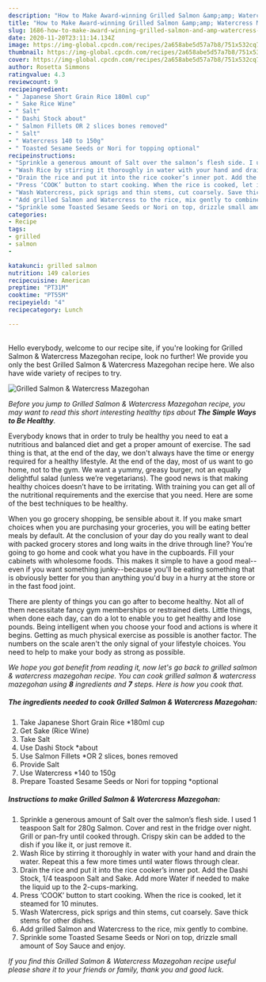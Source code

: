 ```yaml
---
description: "How to Make Award-winning Grilled Salmon &amp;amp; Watercress Mazegohan"
title: "How to Make Award-winning Grilled Salmon &amp;amp; Watercress Mazegohan"
slug: 1686-how-to-make-award-winning-grilled-salmon-and-amp-watercress-mazegohan
date: 2020-11-20T23:11:14.134Z
image: https://img-global.cpcdn.com/recipes/2a658abe5d57a7b8/751x532cq70/grilled-salmon-watercress-mazegohan-recipe-main-photo.jpg
thumbnail: https://img-global.cpcdn.com/recipes/2a658abe5d57a7b8/751x532cq70/grilled-salmon-watercress-mazegohan-recipe-main-photo.jpg
cover: https://img-global.cpcdn.com/recipes/2a658abe5d57a7b8/751x532cq70/grilled-salmon-watercress-mazegohan-recipe-main-photo.jpg
author: Rosetta Simmons
ratingvalue: 4.3
reviewcount: 9
recipeingredient:
- " Japanese Short Grain Rice 180ml cup"
- " Sake Rice Wine"
- " Salt"
- " Dashi Stock about"
- " Salmon Fillets OR 2 slices bones removed"
- " Salt"
- " Watercress 140 to 150g"
- " Toasted Sesame Seeds or Nori for topping optional"
recipeinstructions:
- "Sprinkle a generous amount of Salt over the salmon’s flesh side. I used 1 teaspoon Salt for 280g Salmon. Cover and rest in the fridge over night. Grill or pan-fry until cooked through. Crispy skin can be added to the dish if you like it, or just remove it."
- "Wash Rice by stirring it thoroughly in water with your hand and drain the water. Repeat this a few more times until water flows through clear."
- "Drain the rice and put it into the rice cooker’s inner pot. Add the Dashi Stock, 1/4 teaspoon Salt and Sake. Add more Water if needed to make the liquid up to the 2-cups-marking."
- "Press ‘COOK’ button to start cooking. When the rice is cooked, let it steamed for 10 minutes."
- "Wash Watercress, pick sprigs and thin stems, cut coarsely. Save thick stems for other dishes."
- "Add grilled Salmon and Watercress to the rice, mix gently to combine."
- "Sprinkle some Toasted Sesame Seeds or Nori on top, drizzle small amount of Soy Sauce and enjoy."
categories:
- Recipe
tags:
- grilled
- salmon
- 

katakunci: grilled salmon  
nutrition: 149 calories
recipecuisine: American
preptime: "PT31M"
cooktime: "PT55M"
recipeyield: "4"
recipecategory: Lunch

---
```

<br>
Hello everybody, welcome to our recipe site, if you're looking for Grilled Salmon &amp; Watercress Mazegohan recipe, look no further! We provide you only the best Grilled Salmon &amp; Watercress Mazegohan recipe here. We also have wide variety of recipes to try.
<br>


![Grilled Salmon &amp; Watercress Mazegohan](https://img-global.cpcdn.com/recipes/2a658abe5d57a7b8/751x532cq70/grilled-salmon-watercress-mazegohan-recipe-main-photo.jpg)

<i>Before you jump to Grilled Salmon &amp; Watercress Mazegohan recipe, you may want to read this short interesting healthy tips about <strong>The Simple Ways to Be Healthy</strong>.</i>

Everybody knows that in order to truly be healthy you need to eat a nutritious and balanced diet and get a proper amount of exercise. The sad thing is that, at the end of the day, we don't always have the time or energy required for a healthy lifestyle. At the end of the day, most of us want to go home, not to the gym. We want a yummy, greasy burger, not an equally delightful salad (unless we’re vegetarians). The good news is that making healthy choices doesn’t have to be irritating. With training you can get all of the nutritional requirements and the exercise that you need. Here are some of the best techniques to be healthy.

When you go grocery shopping, be sensible about it. If you make smart choices when you are purchasing your groceries, you will be eating better meals by default. At the conclusion of your day do you really want to deal with packed grocery stores and long waits in the drive through line? You’re going to go home and cook what you have in the cupboards. Fill your cabinets with wholesome foods. This makes it simple to have a good meal--even if you want something junky--because you'll be eating something that is obviously better for you than anything you'd buy in a hurry at the store or in the fast food joint.

There are plenty of things you can go after to become healthy. Not all of them necessitate fancy gym memberships or restrained diets. Little things, when done each day, can do a lot to enable you to get healthy and lose pounds. Being intelligent when you choose your food and actions is where it begins. Getting as much physical exercise as possible is another factor. The numbers on the scale aren't the only signal of your lifestyle choices. You need to help to make your body as strong as possible. 


<i>We hope you got benefit from reading it, now let's go back to grilled salmon &amp; watercress mazegohan recipe. You can cook grilled salmon &amp; watercress mazegohan using <strong>8</strong> ingredients and <strong>7</strong> steps. Here is how you cook that.
</i>

##### The ingredients needed to cook Grilled Salmon &amp; Watercress Mazegohan:

1. Take  Japanese Short Grain Rice *180ml cup
1. Get  Sake (Rice Wine)
1. Take  Salt
1. Use  Dashi Stock *about
1. Use  Salmon Fillets *OR 2 slices, bones removed
1. Provide  Salt
1. Use  Watercress *140 to 150g
1. Prepare  Toasted Sesame Seeds or Nori for topping *optional


##### Instructions to make Grilled Salmon &amp; Watercress Mazegohan:

1. Sprinkle a generous amount of Salt over the salmon’s flesh side. I used 1 teaspoon Salt for 280g Salmon. Cover and rest in the fridge over night. Grill or pan-fry until cooked through. Crispy skin can be added to the dish if you like it, or just remove it.
1. Wash Rice by stirring it thoroughly in water with your hand and drain the water. Repeat this a few more times until water flows through clear.
1. Drain the rice and put it into the rice cooker’s inner pot. Add the Dashi Stock, 1/4 teaspoon Salt and Sake. Add more Water if needed to make the liquid up to the 2-cups-marking.
1. Press ‘COOK’ button to start cooking. When the rice is cooked, let it steamed for 10 minutes.
1. Wash Watercress, pick sprigs and thin stems, cut coarsely. Save thick stems for other dishes.
1. Add grilled Salmon and Watercress to the rice, mix gently to combine.
1. Sprinkle some Toasted Sesame Seeds or Nori on top, drizzle small amount of Soy Sauce and enjoy.


<i>If you find this Grilled Salmon &amp; Watercress Mazegohan recipe useful please share it to your friends or family, thank you and good luck.</i>
